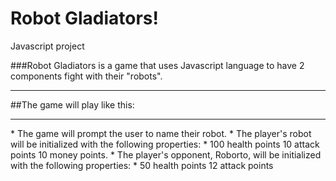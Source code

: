 # Robot Gladiators!
Javascript project


###Robot Gladiators is a game that uses Javascript language to have 2 components fight with their "robots". 

<hr>
##The game will play like this:
<hr>
* The game will prompt the user to name their robot. 
* The player's robot will be initialized with the following properties:
* 100 health points 10 attack points 10 money points.
* The player's opponent, Roborto, will be initialized with the following properties:
* 50 health points 12 attack points

